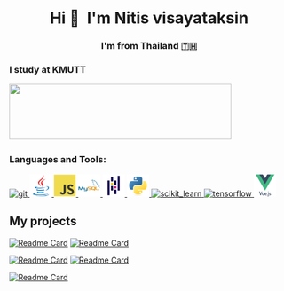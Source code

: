<h1 align="center">Hi 👋&nbsp I'm Nitis visayataksin</h1>
<h3 align="center">I'm from Thailand 🇹🇭</h3>

<h3 align="left">I study at KMUTT</h3>
<img width="400" height="100" src=https://user-images.githubusercontent.com/84081850/139027747-7ec5a508-d5b0-4d0d-baf0-ade99302996b.png>

<h3 align="left">Languages and Tools:</h3>
<p align="left"> <a href="https://git-scm.com/" target="_blank" rel="noreferrer"> <img src="https://www.vectorlogo.zone/logos/git-scm/git-scm-icon.svg" alt="git" width="40" height="40"/> </a> <a href="https://www.java.com" target="_blank" rel="noreferrer"> <img src="https://raw.githubusercontent.com/devicons/devicon/master/icons/java/java-original.svg" alt="java" width="40" height="40"/> </a> <a href="https://developer.mozilla.org/en-US/docs/Web/JavaScript" target="_blank" rel="noreferrer"> <img src="https://raw.githubusercontent.com/devicons/devicon/master/icons/javascript/javascript-original.svg" alt="javascript" width="40" height="40"/> </a> <a href="https://www.mysql.com/" target="_blank" rel="noreferrer"> <img src="https://raw.githubusercontent.com/devicons/devicon/master/icons/mysql/mysql-original-wordmark.svg" alt="mysql" width="40" height="40"/> </a> <a href="https://pandas.pydata.org/" target="_blank" rel="noreferrer"> <img src="https://raw.githubusercontent.com/devicons/devicon/2ae2a900d2f041da66e950e4d48052658d850630/icons/pandas/pandas-original.svg" alt="pandas" width="40" height="40"/> </a> <a href="https://www.python.org" target="_blank" rel="noreferrer"> <img src="https://raw.githubusercontent.com/devicons/devicon/master/icons/python/python-original.svg" alt="python" width="40" height="40"/> </a> <a href="https://scikit-learn.org/" target="_blank" rel="noreferrer"> <img src="https://upload.wikimedia.org/wikipedia/commons/0/05/Scikit_learn_logo_small.svg" alt="scikit_learn" width="40" height="40"/> </a> <a href="https://www.tensorflow.org" target="_blank" rel="noreferrer"> <img src="https://www.vectorlogo.zone/logos/tensorflow/tensorflow-icon.svg" alt="tensorflow" width="40" height="40"/> </a> <a href="https://vuejs.org/" target="_blank" rel="noreferrer"> <img src="https://raw.githubusercontent.com/devicons/devicon/master/icons/vuejs/vuejs-original-wordmark.svg" alt="vuejs" width="40" height="40"/> </a> </p>

<h2>My projects</h2>

[![Readme Card](https://github-readme-stats.vercel.app/api/pin/?username=NervOUs11&repo=Predict_CocaCola_Stock&theme=codeSTACKr)](https://github.com/NervOUs11/Predict_CocaCola_Stock) [![Readme Card](https://github-readme-stats.vercel.app/api/pin/?username=NervOUs11&repo=Cat_or_Dog&theme=codeSTACKr)](https://github.com/NervOUs11/Cat_or_Dog)

[![Readme Card](https://github-readme-stats.vercel.app/api/pin/?username=NervOUs11&repo=Fruits_and_Vegetables&theme=codeSTACKr)](https://github.com/NervOUs11/Fruits_and_Vegetables) [![Readme Card](https://github-readme-stats.vercel.app/api/pin/?username=NervOUs11&repo=SolarSystem_Simulation&theme=codeSTACKr)](https://github.com/NervOUs11/SolarSystem_Simulation)

[![Readme Card](https://github-readme-stats.vercel.app/api/pin/?username=NervOUs11&repo=Predict_S-P500&theme=codeSTACKr)](https://github.com/NervOUs11/Predict_S-P500) 
